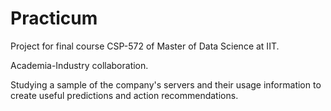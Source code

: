 # Practicum

Project for final course CSP-572 of Master of Data Science at IIT. 

Academia-Industry collaboration.

Studying a sample of the company's servers and their usage information to create useful predictions and action recommendations.
